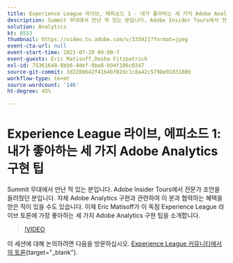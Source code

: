 ```yaml
---
title: Experience League 라이브, 에피소드 1 - 내가 좋아하는 세 가지 Adobe Analytics 구현 팁
description: Summit 무대에서 만난 적 있는 분입니다. Adobe Insider Tours에서 전문가 조언을 들려줬던 분입니다. 자체 Adobe Analytics 구현과 관련하여 이 분과 협력하는 혜택을 얻은 적이 있을 수도 있습니다. 이제 Eric Matisoff가 이 독점 Experience League 라이브 토론에 가장 좋아하는 세 가지 Adobe Analytics 구현 팁을 소개합니다.
solution: Analytics
kt: 8553
thumbnail: https://video.tv.adobe.com/v/335921?format=jpeg
event-cta-url: null
event-start-time: 2021-07-29 09:00-7
event-guests: Eric Matisoff,Dasha Fitzpatrick
exl-id: 75361648-8bb6-4def-9be8-b94f106c0347
source-git-commit: 3d2289642f4164bf82dc1c8a42c5798e9183188b
workflow-type: tm+mt
source-wordcount: '146'
ht-degree: 45%

---
```


# Experience League 라이브, 에피소드 1: 내가 좋아하는 세 가지 Adobe Analytics 구현 팁

Summit 무대에서 만난 적 있는 분입니다. Adobe Insider Tours에서 전문가 조언을 들려줬던 분입니다. 자체 Adobe Analytics 구현과 관련하여 이 분과 협력하는 혜택을 얻은 적이 있을 수도 있습니다. 이제 Eric Matisoff가 이 독점 Experience League 라이브 토론에 가장 좋아하는 세 가지 Adobe Analytics 구현 팁을 소개합니다.

>[!VIDEO](https://video.tv.adobe.com/v/335921/?quality=12&learn=on)

이 세션에 대해 논의하려면 다음을 방문하십시오. [Experience League 커뮤니티에서의 토론](https://experienceleaguecommunities.adobe.com/t5/adobe-analytics-discussions/questions-and-discussion-for-experience-league-live-ep-1-my/td-p/419498){target="_blank"}.
